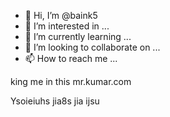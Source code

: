 - 👋 Hi, I’m @baink5
- 👀 I’m interested in ...
- 🌱 I’m currently learning ...
- 💞️ I’m looking to collaborate on ...
- 📫 How to reach me ...

<!---
baink5/baink5 is a ✨ special ✨ repository because its `README.md` (this file) appears on your GitHub profile.
You can click the Preview link to take a look at your changes.
---> king me in this mr.kumar.com
Ysoieiuhs jia8s jia ijsu
